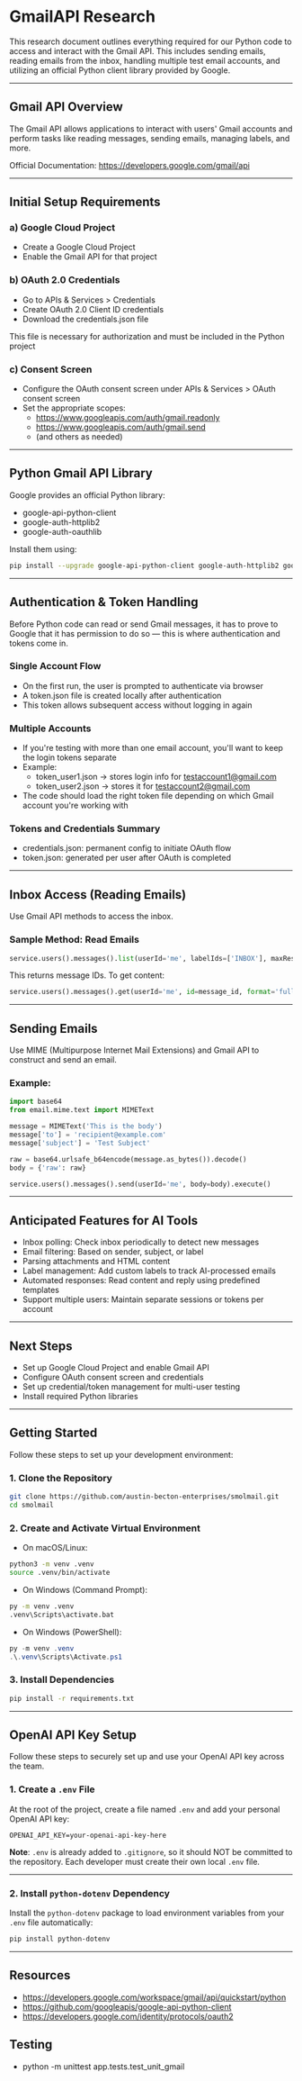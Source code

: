 # GmailAPI Research

This research document outlines everything required for our Python code to access and interact with the Gmail API. This includes sending emails, reading emails from the inbox, handling multiple test email accounts, and utilizing an official Python client library provided by Google.

---

## Gmail API Overview

The Gmail API allows applications to interact with users' Gmail accounts and perform tasks like reading messages, sending emails, managing labels, and more.

Official Documentation: https://developers.google.com/gmail/api

---

## Initial Setup Requirements

### a) Google Cloud Project
- Create a Google Cloud Project
- Enable the Gmail API for that project

### b) OAuth 2.0 Credentials
- Go to APIs & Services > Credentials
- Create OAuth 2.0 Client ID credentials
- Download the credentials.json file

This file is necessary for authorization and must be included in the Python project

### c) Consent Screen
- Configure the OAuth consent screen under APIs & Services > OAuth consent screen
- Set the appropriate scopes:
  - https://www.googleapis.com/auth/gmail.readonly
  - https://www.googleapis.com/auth/gmail.send
  - (and others as needed)

---

## Python Gmail API Library

Google provides an official Python library:

- google-api-python-client
- google-auth-httplib2
- google-auth-oauthlib

Install them using:

```bash
pip install --upgrade google-api-python-client google-auth-httplib2 google-auth-oauthlib
```

---

## Authentication & Token Handling

Before Python code can read or send Gmail messages, it has to prove to Google that it has permission to do so — this is where authentication and tokens come in.

### Single Account Flow
- On the first run, the user is prompted to authenticate via browser
- A token.json file is created locally after authentication
- This token allows subsequent access without logging in again

### Multiple Accounts
- If you're testing with more than one email account, you'll want to keep the login tokens separate
- Example:
  - token_user1.json → stores login info for testaccount1@gmail.com
  - token_user2.json → stores it for testaccount2@gmail.com
- The code should load the right token file depending on which Gmail account you're working with

### Tokens and Credentials Summary
- credentials.json: permanent config to initiate OAuth flow
- token.json: generated per user after OAuth is completed

---

## Inbox Access (Reading Emails)

Use Gmail API methods to access the inbox.

### Sample Method: Read Emails

```python
service.users().messages().list(userId='me', labelIds=['INBOX'], maxResults=10).execute()
```

This returns message IDs. To get content:

```python
service.users().messages().get(userId='me', id=message_id, format='full').execute()
```

---

## Sending Emails

Use MIME (Multipurpose Internet Mail Extensions) and Gmail API to construct and send an email.

### Example:

```python
import base64
from email.mime.text import MIMEText

message = MIMEText('This is the body')
message['to'] = 'recipient@example.com'
message['subject'] = 'Test Subject'

raw = base64.urlsafe_b64encode(message.as_bytes()).decode()
body = {'raw': raw}

service.users().messages().send(userId='me', body=body).execute()
```

---

## Anticipated Features for AI Tools

- Inbox polling: Check inbox periodically to detect new messages  
- Email filtering: Based on sender, subject, or label  
- Parsing attachments and HTML content  
- Label management: Add custom labels to track AI-processed emails  
- Automated responses: Read content and reply using predefined templates  
- Support multiple users: Maintain separate sessions or tokens per account  

---

## Next Steps

- Set up Google Cloud Project and enable Gmail API  
- Configure OAuth consent screen and credentials  
- Set up credential/token management for multi-user testing  
- Install required Python libraries  

---

## Getting Started

Follow these steps to set up your development environment:

### 1. Clone the Repository

```bash
git clone https://github.com/austin-becton-enterprises/smolmail.git
cd smolmail
```

### 2. Create and Activate Virtual Environment

- On macOS/Linux:

```bash
python3 -m venv .venv
source .venv/bin/activate
```

- On Windows (Command Prompt):

```bash
py -m venv .venv
.venv\Scripts\activate.bat
```

- On Windows (PowerShell):

```powershell
py -m venv .venv
.\.venv\Scripts\Activate.ps1
```

### 3. Install Dependencies

```bash
pip install -r requirements.txt
```

---

## OpenAI API Key Setup

Follow these steps to securely set up and use your OpenAI API key across the team.

### 1. Create a `.env` File

At the root of the project, create a file named `.env` and add your personal OpenAI API key:

```.env
OPENAI_API_KEY=your-openai-api-key-here
```


**Note**: `.env` is already added to `.gitignore`, so it should NOT be committed to the repository. Each developer must create their own local `.env` file.

---

### 2. Install `python-dotenv` Dependency

Install the `python-dotenv` package to load environment variables from your `.env` file automatically:

```bash
pip install python-dotenv
```
---

## Resources

- https://developers.google.com/workspace/gmail/api/quickstart/python  
- https://github.com/googleapis/google-api-python-client  
- https://developers.google.com/identity/protocols/oauth2 


## Testing
- python -m unittest app.tests.test_unit_gmail